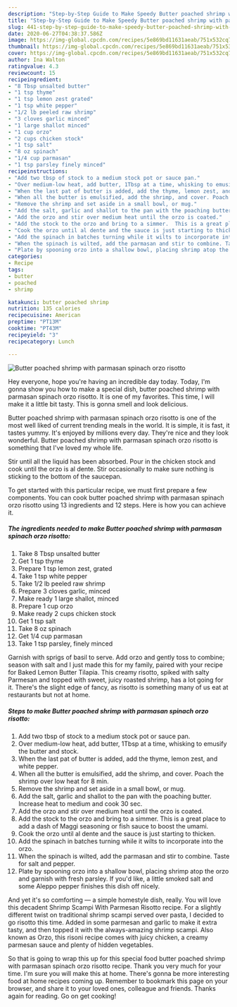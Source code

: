 ```yaml
---
description: "Step-by-Step Guide to Make Speedy Butter poached shrimp with parmasan spinach orzo risotto"
title: "Step-by-Step Guide to Make Speedy Butter poached shrimp with parmasan spinach orzo risotto"
slug: 441-step-by-step-guide-to-make-speedy-butter-poached-shrimp-with-parmasan-spinach-orzo-risotto
date: 2020-06-27T04:38:37.586Z
image: https://img-global.cpcdn.com/recipes/5e869bd11631aeab/751x532cq70/butter-poached-shrimp-with-parmasan-spinach-orzo-risotto-recipe-main-photo.jpg
thumbnail: https://img-global.cpcdn.com/recipes/5e869bd11631aeab/751x532cq70/butter-poached-shrimp-with-parmasan-spinach-orzo-risotto-recipe-main-photo.jpg
cover: https://img-global.cpcdn.com/recipes/5e869bd11631aeab/751x532cq70/butter-poached-shrimp-with-parmasan-spinach-orzo-risotto-recipe-main-photo.jpg
author: Ina Walton
ratingvalue: 4.3
reviewcount: 15
recipeingredient:
- "8 Tbsp unsalted butter"
- "1 tsp thyme"
- "1 tsp lemon zest grated"
- "1 tsp white pepper"
- "1/2 lb peeled raw shrimp"
- "3 cloves garlic minced"
- "1 large shallot minced"
- "1 cup orzo"
- "2 cups chicken stock"
- "1 tsp salt"
- "8 oz spinach"
- "1/4 cup parmasan"
- "1 tsp parsley finely minced"
recipeinstructions:
- "Add two tbsp of stock to a medium stock pot or sauce pan."
- "Over medium-low heat, add butter, 1Tbsp at a time, whisking to emusify the butter and stock."
- "When the last pat of butter is added, add the thyme, lemon zest, and white pepper."
- "When all the butter is emulsified, add the shrimp, and cover. Poach the shrimp over low heat for 8 min."
- "Remove the shrimp and set aside in a small bowl, or mug."
- "Add the salt, garlic and shallot to the pan with the poaching butter. Increase heat to medium and cook 30 sec."
- "Add the orzo and stir over medium heat until the orzo is coated."
- "Add the stock to the orzo and bring to a simmer.  This is a great place to add a dash of Maggi seasoning or fish sauce to boost the umami."
- "Cook the orzo until al dente and the sauce is just starting to thicken."
- "Add the spinach in batches turning while it wilts to incorporate into the orzo."
- "When the spinach is wilted, add the parmasan and stir to combine. Taste for salt and pepper."
- "Plate by spooning orzo into a shallow bowl, placing shrimp atop the orzo and garnish with fresh parsley.  If you&#39;d like, a little smoked salt and some Aleppo pepper finishes this dish off nicely."
categories:
- Recipe
tags:
- butter
- poached
- shrimp

katakunci: butter poached shrimp 
nutrition: 135 calories
recipecuisine: American
preptime: "PT13M"
cooktime: "PT43M"
recipeyield: "3"
recipecategory: Lunch

---
```



![Butter poached shrimp with parmasan spinach orzo risotto](https://img-global.cpcdn.com/recipes/5e869bd11631aeab/751x532cq70/butter-poached-shrimp-with-parmasan-spinach-orzo-risotto-recipe-main-photo.jpg)

Hey everyone, hope you're having an incredible day today. Today, I'm gonna show you how to make a special dish, butter poached shrimp with parmasan spinach orzo risotto. It is one of my favorites. This time, I will make it a little bit tasty. This is gonna smell and look delicious.

Butter poached shrimp with parmasan spinach orzo risotto is one of the most well liked of current trending meals in the world. It is simple, it is fast, it tastes yummy. It's enjoyed by millions every day. They're nice and they look wonderful. Butter poached shrimp with parmasan spinach orzo risotto is something that I've loved my whole life.

Stir until all the liquid has been absorbed. Pour in the chicken stock and cook until the orzo is al dente. Stir occasionally to make sure nothing is sticking to the bottom of the saucepan.


To get started with this particular recipe, we must first prepare a few components. You can cook butter poached shrimp with parmasan spinach orzo risotto using 13 ingredients and 12 steps. Here is how you can achieve it.

<!--inarticleads1-->

##### The ingredients needed to make Butter poached shrimp with parmasan spinach orzo risotto:

1. Take 8 Tbsp unsalted butter
1. Get 1 tsp thyme
1. Prepare 1 tsp lemon zest, grated
1. Take 1 tsp white pepper
1. Take 1/2 lb peeled raw shrimp
1. Prepare 3 cloves garlic, minced
1. Make ready 1 large shallot, minced
1. Prepare 1 cup orzo
1. Make ready 2 cups chicken stock
1. Get 1 tsp salt
1. Take 8 oz spinach
1. Get 1/4 cup parmasan
1. Take 1 tsp parsley, finely minced


Garnish with sprigs of basil to serve. Add orzo and gently toss to combine; season with salt and I just made this for my family, paired with your recipe for Baked Lemon Butter Tilapia. This creamy risotto, spiked with salty Parmesan and topped with sweet, juicy roasted shrimp, has a lot going for it. There&#39;s the slight edge of fancy, as risotto is something many of us eat at restaurants but not at home. 

<!--inarticleads2-->

##### Steps to make Butter poached shrimp with parmasan spinach orzo risotto:

1. Add two tbsp of stock to a medium stock pot or sauce pan.
1. Over medium-low heat, add butter, 1Tbsp at a time, whisking to emusify the butter and stock.
1. When the last pat of butter is added, add the thyme, lemon zest, and white pepper.
1. When all the butter is emulsified, add the shrimp, and cover. Poach the shrimp over low heat for 8 min.
1. Remove the shrimp and set aside in a small bowl, or mug.
1. Add the salt, garlic and shallot to the pan with the poaching butter. Increase heat to medium and cook 30 sec.
1. Add the orzo and stir over medium heat until the orzo is coated.
1. Add the stock to the orzo and bring to a simmer.  This is a great place to add a dash of Maggi seasoning or fish sauce to boost the umami.
1. Cook the orzo until al dente and the sauce is just starting to thicken.
1. Add the spinach in batches turning while it wilts to incorporate into the orzo.
1. When the spinach is wilted, add the parmasan and stir to combine. Taste for salt and pepper.
1. Plate by spooning orzo into a shallow bowl, placing shrimp atop the orzo and garnish with fresh parsley.  If you&#39;d like, a little smoked salt and some Aleppo pepper finishes this dish off nicely.


And yet it&#39;s so comforting — a simple homestyle dish, really. You will love this decadent Shrimp Scampi With Parmesan Risotto recipe. For a slightly different twist on traditional shrimp scampi served over pasta, I decided to go risotto this time. Added in some parmesan and garlic to make it extra tasty, and then topped it with the always-amazing shrimp scampi. Also known as Orzo, this risoni recipe comes with juicy chicken, a creamy parmesan sauce and plenty of hidden vegetables. 

So that is going to wrap this up for this special food butter poached shrimp with parmasan spinach orzo risotto recipe. Thank you very much for your time. I'm sure you will make this at home. There's gonna be more interesting food at home recipes coming up. Remember to bookmark this page on your browser, and share it to your loved ones, colleague and friends. Thanks again for reading. Go on get cooking!
